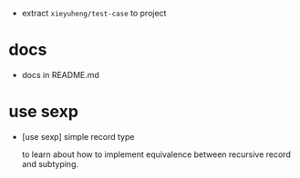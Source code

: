 - extract `xieyuheng/test-case` to project

# docs

- docs in README.md

# use sexp

- [use sexp] simple record type

  to learn about how to implement equivalence
  between recursive record and subtyping.
